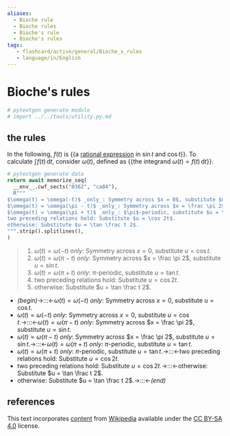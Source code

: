 ```yaml
---
aliases:
  - Bioche rule
  - Bioche rules
  - Bioche's rule
  - Bioche's rules
tags:
   - flashcard/active/general/Bioche_s_rules
   - language/in/English
---
```


# Bioche's rules

```Python
# pytextgen generate module
# import ../../tools/utility.py.md
```

## the rules

In the following, $f(t)$ is {{a [rational expression](rational%20function.md) in $\sin t$ and $\cos t$}}. To calculate $\int \! f(t) \,\mathrm{d}t$, consider $\omega(t)$, defined as {{the integrand $\omega(t) = f(t) \,\mathrm{d}t$}}. <!--SR:!2025-02-06,160,310!2025-06-01,256,330-->

```Python
# pytextgen generate data
return await memorize_seq(
  __env__.cwf_sects("0362", "ca84"),
  R"""
$\omega(t) = \omega(-t)$ _only_: Symmetry across $x = 0$, substitute $u = \cos t$.
$\omega(t) = \omega(\pi - t)$ _only_: Symmetry across $x = \frac \pi 2$, substitute $u = \sin t$.
$\omega(t) = \omega(\pi + t)$ _only_: $\pi$-periodic, substitute $u = \tan t$.
two preceding relations hold: Substitute $u = \cos 2t$.
otherwise: Substitute $u = \tan \frac t 2$.
""".strip().splitlines(),
)
```

<!--pytextgen generate section="0362"--><!-- The following content is generated at 2024-07-02T17:25:31.792720+08:00. Any edits will be overridden! -->

> 1. $\omega(t) = \omega(-t)$ _only_: Symmetry across $x = 0$, substitute $u = \cos t$.
> 2. $\omega(t) = \omega(\pi - t)$ _only_: Symmetry across $x = \frac \pi 2$, substitute $u = \sin t$.
> 3. $\omega(t) = \omega(\pi + t)$ _only_: $\pi$-periodic, substitute $u = \tan t$.
> 4. two preceding relations hold: Substitute $u = \cos 2t$.
> 5. otherwise: Substitute $u = \tan \frac t 2$.

<!--/pytextgen-->

<!--pytextgen generate section="ca84"--><!-- The following content is generated at 2024-07-02T17:25:31.891084+08:00. Any edits will be overridden! -->

- _(begin)_→:::←$\omega(t) = \omega(-t)$ _only_: Symmetry across $x = 0$, substitute $u = \cos t$. <!--SR:!2025-02-11,145,270!2024-10-02,67,310-->
- $\omega(t) = \omega(-t)$ _only_: Symmetry across $x = 0$, substitute $u = \cos t$.→:::←$\omega(t) = \omega(\pi - t)$ _only_: Symmetry across $x = \frac \pi 2$, substitute $u = \sin t$. <!--SR:!2024-10-09,66,270!2025-04-24,210,290-->
- $\omega(t) = \omega(\pi - t)$ _only_: Symmetry across $x = \frac \pi 2$, substitute $u = \sin t$.→:::←$\omega(t) = \omega(\pi + t)$ _only_: $\pi$-periodic, substitute $u = \tan t$. <!--SR:!2025-04-06,194,310!2025-01-28,152,310-->
- $\omega(t) = \omega(\pi + t)$ _only_: $\pi$-periodic, substitute $u = \tan t$.→:::←two preceding relations hold: Substitute $u = \cos 2t$. <!--SR:!2024-12-27,119,290!2024-10-03,68,310-->
- two preceding relations hold: Substitute $u = \cos 2t$.→:::←otherwise: Substitute $u = \tan \frac t 2$. <!--SR:!2024-09-29,68,310!2025-01-01,120,290-->
- otherwise: Substitute $u = \tan \frac t 2$.→:::←_(end)_ <!--SR:!2025-04-05,208,310!2025-03-21,196,310-->

<!--/pytextgen-->

## references

This text incorporates [content](https://en.wikipedia.org/wiki/Bioche's_rules) from [Wikipedia](Wikipedia.md) available under the [CC BY-SA 4.0](https://creativecommons.org/licenses/by-sa/4.0/) license.
